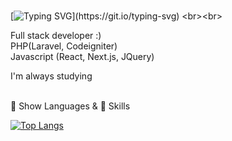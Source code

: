 ### 
[![Typing SVG](https://readme-typing-svg.herokuapp.com?size=16&duration=6000&color=1AC2F7&background=A822FF00&width=600&lines=Hi+~+I'm+LimJungWon%2C+Thank+you+for+visiting!)](https://git.io/typing-svg)
<br><br>


Full stack developer :) <br>
PHP(Laravel, Codeigniter) <br> 
Javascript (React, Next.js, JQuery)

I'm always studying
<br><br>


💬 Show Languages &  🤔 Skills 
<br>

[![Top Langs](https://github-readme-stats.vercel.app/api/top-langs/?username=deanlim8961&layout=compact)](https://github.com/anuraghazra/github-readme-stats)
<br>

<br>

<!--
![Anurag's GitHub stats](https://github-readme-stats.vercel.app/api?username=deanlim8961&show_icons=true&theme=radical)
<br>

<img src="https://img.shields.io/badge/Android-3DDC84?style=flat-square&logo=Android&logoColor=white"/>

**deanlim8961/deanlim8961** is a ✨ _special_ ✨ repository because its `README.md` (this file) appears on your GitHub profile.

Here are some ideas to get you started:

- 🔭 I’m currently working on ...
- 🌱 I’m currently learning ...
- 👯 I’m looking to collaborate on ...
- 🤔 I’m looking for help with ...
- 💬 Ask me about ...
- 📫 How to reach me: ...
- 😄 Pronouns: ...
- ⚡ Fun fact: ...
-->

